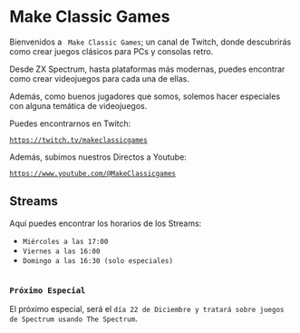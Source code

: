 # Make Classic Games

Bienvenidos a ``` Make Classic Games```; un canal de Twitch, donde descubrirás como crear juegos clásicos para PCs y consolas retro.

Desde ZX Spectrum, hasta plataformas más modernas, puedes encontrar como crear videojuegos para cada una de ellas.

Además, como buenos jugadores que somos, solemos hacer especiales con alguna temática de videojuegos.

Puedes encontrarnos en Twitch:

[```https://twitch.tv/makeclassicgames```](https://twitch.tv/makeclassicgames)

Además, subimos nuestros Directos a Youtube:

[```https://www.youtube.com/@MakeClassicgames```](https://www.youtube.com/@MakeClassicgames)

## Streams

Aquí puedes encontrar los horarios de los Streams:

* ```Miércoles a las 17:00```
* ```Viernes a las 16:00```
* ```Domingo a las 16:30 (solo especiales)```

```NOTA: Todos los horarios estan en formato CEST (GMT+2).
```

### ```Próximo Especial```

El próximo especial, será el ```día 22 de Diciembre y tratará sobre juegos de Spectrum usando The Spectrum```.

